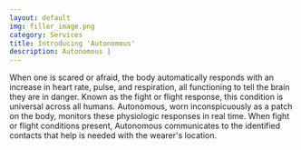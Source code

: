 ```yaml
---
layout: default
img: filler_image.png
category: Services
title: Introducing 'Autonomous'
description: Autonomous |
---
```

  When one is scared or afraid, the body automatically responds with an increase in heart rate, pulse, and respiration, all functioning to tell the brain they are in danger. Known as the fight or flight response, this condition is universal across all humans. Autonomous, worn inconspicuously as a patch on the body, monitors these physiologic responses in real time. When fight or flight conditions present, Autonomous communicates to the identified contacts that help is needed with the wearer's location.